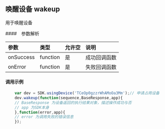 
## 唤醒设备 wakeup <a name="wakeup" id="wakeup" />

用于唤醒设备

####　参数解析

| 参数           | 类型          | 允许空      | 说明         |
|:-------------- |:--------------|:------------|:-------------| 
| onSuccess      | function      | 是          | 成功回调函数 |
| onError        | function      | 是          | 失败回调函数 |

#### 调用示例

``` javascript
    var dev = SDK.usingDevice('TCeOp0gzzrWhAMoOa3Mm');// 申请占用设备
    dev.wakeup(function(sequence,BaseResponse,app){
    // BaseResponse 为设备返回的执行结果对象，描述操作成功与否
    // app 为SDK本身
    },function(error,app){
    // error 为调用失败的错误信息
    }); 
```